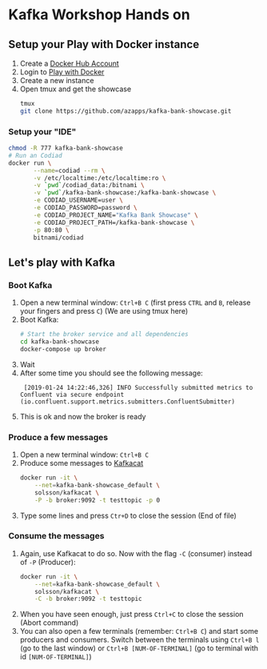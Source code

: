 # Kafka Workshop Hands on

## Setup your Play with Docker instance

1. Create a [Docker Hub Account](https://hub.docker.com/)
2. Login to [Play with Docker](https://labs.play-with-docker.com/)
3. Create a new instance
4. Open tmux and get the showcase
   ```sh
   tmux
   git clone https://github.com/azapps/kafka-bank-showcase.git
   ```

### Setup your "IDE"

```sh
chmod -R 777 kafka-bank-showcase
# Run an Codiad
docker run \
       --name=codiad --rm \
       -v /etc/localtime:/etc/localtime:ro \
       -v `pwd`/codiad_data:/bitnami \
       -v `pwd`/kafka-bank-showcase:/kafka-bank-showcase \
       -e CODIAD_USERNAME=user \
       -e CODIAD_PASSWORD=password \
       -e CODIAD_PROJECT_NAME="Kafka Bank Showcase" \
       -e CODIAD_PROJECT_PATH=/kafka-bank-showcase \
       -p 80:80 \
       bitnami/codiad
```

## Let's play with Kafka

### Boot Kafka

1. Open a new terminal window: `Ctrl+B C` (first press `CTRL` and `B`,
   release your fingers and press `C`) (We are using tmux here)
2. Boot Kafka:
   ```sh
   # Start the broker service and all dependencies
   cd kafka-bank-showcase
   docker-compose up broker
   ```
3. Wait
4. After some time you should see the following message:
   ```
    [2019-01-24 14:22:46,326] INFO Successfully submitted metrics to Confluent via secure endpoint (io.confluent.support.metrics.submitters.ConfluentSubmitter)
   ```
5. This is ok and now the broker is ready

### Produce a few messages

1. Open a new terminal window: `Ctrl+B C`
2. Produce some messages to
   [Kafkacat](https://github.com/edenhill/kafkacat)
   ```sh
   docker run -it \
       --net=kafka-bank-showcase_default \
       solsson/kafkacat \
       -P -b broker:9092 -t testtopic -p 0
   ```
3. Type some lines and press `Ctr+D` to close the session (End of file)

### Consume the messages

1. Again, use Kafkacat to do so. Now with the flag `-C` (consumer)
   instead of `-P` (Producer):
   ```sh
   docker run -it \
       --net=kafka-bank-showcase_default \
       solsson/kafkacat \
       -C -b broker:9092 -t testtopic
   ```
2. When you have seen enough, just press `Ctrl+C` to close the session
   (Abort command)
3. You can also open a few terminals (remember: `Ctrl+B C`) and start
   some producers and consumers. Switch between the terminals using
   `Ctrl+B l` (go to the last window) or `Ctrl+B [NUM-OF-TERMINAL]`
   (go to terminal with id `[NUM-OF-TERMINAL]`)

